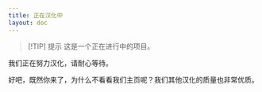 ```yaml
---
title: 正在汉化中
layout: doc
---
```


> [!TIP] 提示
> 这是一个正在进行中的项目。

我们正在努力汉化，请耐心等待。

好吧，既然你来了，为什么不看看我们主页呢？我们其他汉化的质量也非常优质。

<DownloadLinks :methods="[
  { id: 'vm', text: '返回我们的主页', icon: '/imgs/logo/logo_64.png', link: '/' }
]" />
